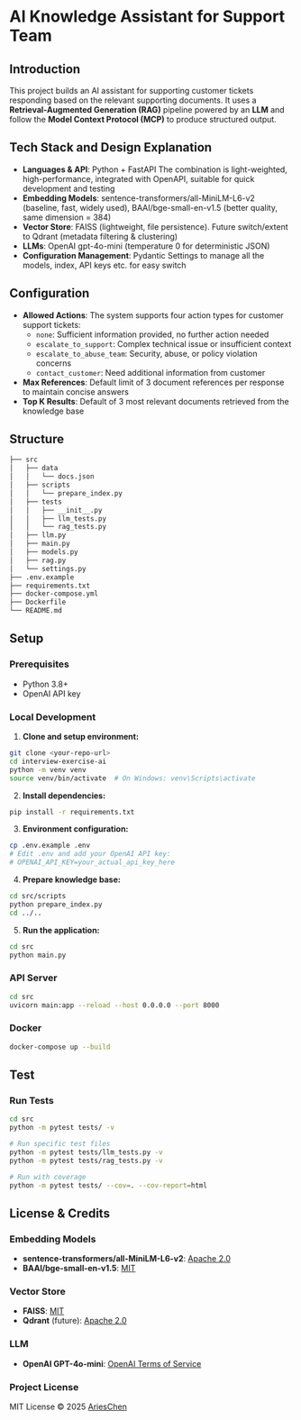# AI Knowledge Assistant for Support Team

## Introduction
This project builds an AI assistant for supporting customer tickets responding based on the relevant supporting documents. It uses a **Retrieval-Augmented Generation (RAG)** pipeline powered by an **LLM** and follow the **Model Context Protocol (MCP)** to produce structured output.

## Tech Stack and Design Explanation
- **Languages & API**: Python + FastAPI
The combination is light-weighted, high-performance, integrated with OpenAPI, suitable for quick development and testing
- **Embedding Models**: sentence-transformers/all-MiniLM-L6-v2 (baseline, fast, widely used), BAAI/bge-small-en-v1.5 (better quality, same dimension = 384)
- **Vector Store**: FAISS (lightweight, file persistence). Future switch/extent to Qdrant (metadata filtering & clustering)
- **LLMs**: OpenAI gpt-4o-mini (temperature 0 for deterministic JSON)
- **Configuration Management**: Pydantic Settings to manage all the models, index, API keys etc. for easy switch

## Configuration
- **Allowed Actions**: The system supports four action types for customer support tickets:
  - `none`: Sufficient information provided, no further action needed
  - `escalate_to_support`: Complex technical issue or insufficient context
  - `escalate_to_abuse_team`: Security, abuse, or policy violation concerns
  - `contact_customer`: Need additional information from customer
- **Max References**: Default limit of 3 document references per response to maintain concise answers
- **Top K Results**: Default of 3 most relevant documents retrieved from the knowledge base

## Structure
```bash
├── src
│   ├── data
│   │   └── docs.json
│   ├── scripts
│   │   └── prepare_index.py
│   ├── tests
│   │   ├── __init__.py
│   │   ├── llm_tests.py
│   │   └── rag_tests.py
│   ├── llm.py
│   ├── main.py
│   ├── models.py
│   ├── rag.py
│   └── settings.py
├── .env.example
├── requirements.txt
├── docker-compose.yml
├── Dockerfile
└── README.md
```

## Setup

### Prerequisites
- Python 3.8+
- OpenAI API key

### Local Development

1. **Clone and setup environment:**
```bash
git clone <your-repo-url>
cd interview-exercise-ai
python -m venv venv
source venv/bin/activate  # On Windows: venv\Scripts\activate
```

2. **Install dependencies:**
```bash
pip install -r requirements.txt
```

3. **Environment configuration:**
```bash
cp .env.example .env
# Edit .env and add your OpenAI API key:
# OPENAI_API_KEY=your_actual_api_key_here
```

4. **Prepare knowledge base:**
```bash
cd src/scripts
python prepare_index.py
cd ../..
```

5. **Run the application:**
```bash
cd src
python main.py
```

### API Server
```bash
cd src
uvicorn main:app --reload --host 0.0.0.0 --port 8000
```

### Docker
```bash
docker-compose up --build
```

## Test

### Run Tests
```bash
cd src
python -m pytest tests/ -v

# Run specific test files
python -m pytest tests/llm_tests.py -v
python -m pytest tests/rag_tests.py -v

# Run with coverage
python -m pytest tests/ --cov=. --cov-report=html
```

## License & Credits

### Embedding Models
- **sentence-transformers/all-MiniLM-L6-v2**: [Apache 2.0](https://huggingface.co/sentence-transformers/all-MiniLM-L6-v2)
- **BAAI/bge-small-en-v1.5**: [MIT](https://huggingface.co/BAAI/bge-small-en-v1.5)

### Vector Store
- **FAISS**: [MIT](https://github.com/facebookresearch/faiss/blob/main/LICENSE)
- **Qdrant** (future): [Apache 2.0](https://github.com/qdrant/qdrant/blob/master/LICENSE)

### LLM
- **OpenAI GPT-4o-mini**: [OpenAI Terms of Service](https://openai.com/policies/terms-of-use)

### Project License
MIT License © 2025 [AriesChen](https://github.com/arieschan)